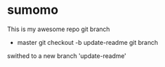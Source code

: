 # sumomo
This is my awesome repo
git branch 
* master
git checkout -b update-readme
git branch

swithed to a new branch 'update-readme'

